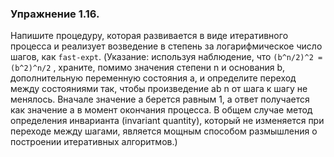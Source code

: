 ### Упражнение 1.16.
Напишите процедуру, которая развивается в виде итеративного процесса и реализует возведение в
степень за логарифмическое число шагов, как `fast-expt`. (Указание: используя наблюдение, что
`(b^n/2)^2 = (b^2)^n/2` , храните, помимо значения степени n и основания b, дополнительную переменную 
состояния a, и определите переход между состояниями так, чтобы произведение ab n от шага к
шагу не менялось. Вначале значение a берется равным 1, а ответ получается как значение a в
момент окончания процесса. В общем случае метод определения инварианта (invariant quantity),
который не изменяется при переходе между шагами, является мощным способом размышления о
построении итеративных алгоритмов.)
